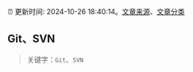 :alarm_clock: 更新时间: 2024-10-26 18:40:14。[文章来源](/README.md)、[文章分类](/TAGS.md)

## Git、SVN


> 关键字：`Git`、`SVN`



